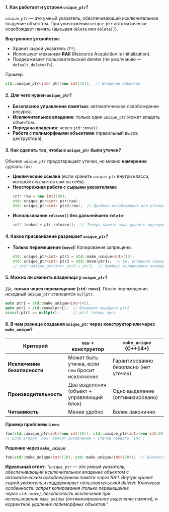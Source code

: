 #### **1. Как работает и устроен `unique_ptr`?**  
`unique_ptr` — это умный указатель, обеспечивающий исключительное владение объектом. При уничтожении `unique_ptr` автоматически освобождает память (вызывая `delete` или `delete[]`).  

**Внутреннее устройство**:  
- Хранит сырой указатель (`T*`).  
- Использует механизм **RAII** (Resource Acquisition Is Initialization).  
- Поддерживает пользовательский deleter (по умолчанию — `default_delete<T>`).  

Пример:  
```cpp
std::unique_ptr<int> ptr(new int(42));  // Владение объектом
```  

 #### **2. Для чего нужен `unique_ptr`?**  
- **Безопасное управление памятью**: автоматическое освобождение ресурса.  
- **Исключительное владение**: только один `unique_ptr` может владеть объектом.  
- **Передача владения**: через `std::move()`.  
- **Работа с полиморфными объектами** (правильный вызов деструктора).  

#### **3. Как сделать так, чтобы в `unique_ptr` были утечки?**  
Обычно `unique_ptr` предотвращает утечки, но можно **намеренно** сделать так:  
- **Циклические ссылки** (если хранить `unique_ptr` внутри класса, который ссылается сам на себя).  
- **Неосторожная работа с сырыми указателями**:  
  ```cpp
  int* raw = new int(100);
  std::unique_ptr<int> ptr(raw);
  std::unique_ptr<int> ptr2(raw);  // Двойное освобождение или утечка!
  ```  
- **Использование `release()` без дальнейшего `delete`**:  
  ```cpp
  int* leaked = ptr.release();  // Теперь память надо удалять вручную!
  ```  

#### **4. Какое присваивание разрешает `unique_ptr`?**  
- **Только перемещение (`move`)**! Копирование запрещено.  
  ```cpp
  std::unique_ptr<int> ptr1 = std::make_unique<int>(10);
  std::unique_ptr<int> ptr2 = std::move(ptr1);  // OK, владение передано
  // std::unique_ptr<int> ptr3 = ptr1;  // Ошибка: копирование запрещено!
  ```  

#### **5. Можно ли сменить владельца у `unique_ptr`?**  
Да, **только через перемещение (`std::move`)**. После перемещения исходный `unique_ptr` становится `nullptr`.  
```cpp
auto ptr1 = std::make_unique<int>(42);
auto ptr2 = std::move(ptr1);  // Владение передано ptr2
assert(ptr1 == nullptr);      // ptr1 теперь пуст
```  

#### **6. В чем разница создания `unique_ptr` через конструктор или через `make_unique`?**

| **Критерий**                | **`new` + конструктор**                         | **`make_unique`** (C++14+)            |
| --------------------------- | ----------------------------------------------- | ------------------------------------- |
| **Исключение безопасности** | Может быть утечка, если `new` бросит исключение | Гарантированно безопасно (нет утечек) |
| **Производительность**      | Два выделения (объект + управляющий блок)       | Одно выделение (оптимизировано)       |
| **Читаемость**              | Менее удобно                                    | Более лаконично                       |

**Пример проблемы с `new`**:  
```cpp
foo(std::unique_ptr<int>(new int(10)), std::unique_ptr<int>(new int(20)));  
// Если второй `new` бросит исключение — утечка первого `int`!  
```  
**Решение через `make_unique`**:  
```cpp
foo(std::make_unique<int>(10), std::make_unique<int>(20));  // Безопасно!  
```  

**Идеальный ответ:**
*"`unique_ptr` — это умный указатель, обеспечивающий исключительное владение объектом с автоматическим освобождением памяти через RAII. Внутри хранит сырой указатель и поддерживает пользовательский deleter. Ключевые особенности: запрет копирования (только перемещение через `std::move`), безопасность исключений при использовании `make_unique` (оптимизированное выделение памяти), и корректное удаление полиморфных объектов."*